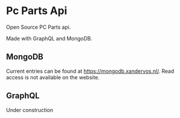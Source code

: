 # Pc Parts Api

Open Source PC Parts api.

Made with GraphQL and MongoDB.

## MongoDB
Current entries can be found at https://mongodb.xandervos.nl/.
Read access is not available on the website.

## GraphQL
Under construction

